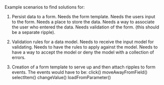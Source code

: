 Example scenarios to find solutions for:

1. Persist data to a form.
  Needs the form template.
  Needs the users input to the form.
  Needs a place to store the data.
  Needs a way to associate the user who entered the data.
  Needs validation of the form.  (this should be a separate ripple).
  
2. Validation rules for a data model.
  Needs to receive the input model for validating.
  Needs to have the rules to apply against the model.
  Needs to have a way to accept the model or deny the model with a collection of errors.
  
3. Creation of a form template to serve up and then attach ripples to form events.
  The events would have to be:
    click()
    moveAwayFromField()
    selectItem()
    changeValue()
    loadFromParameter()